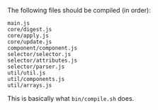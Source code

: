 The following files should be compiled (in order):
```
main.js
core/digest.js
core/apply.js
core/update.js
component/component.js
selector/selector.js
selector/attributes.js
selector/parser.js
util/util.js
util/components.js
util/arrays.js
```

This is basically what ``bin/compile.sh`` does.
